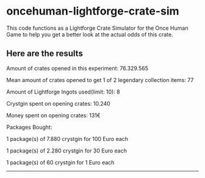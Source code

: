 # oncehuman-lightforge-crate-sim
This code functions as a Lightforge Crate Simulator for the Once Human Game to help you get a better look at the actual odds of this crate.

Here are the results
-----------------------------------------------------------------------------
Amount of crates opened in this experiment: 76.329.565	

Mean amount of crates opened to get 1 of 2 legendary collection items: 77	

Amount of Lightforge Ingots used(limit: 10): 8	

Crystgin spent on opening crates: 10.240	

Money spent on opening crates: 131€	


Packages Bought:	

1 package(s) of 7.880 crystgin for 100 Euro each	

1 package(s) of 2.280 crystgin for 30 Euro each	

1 package(s) of 60 crystgin for 1 Euro each	

-----------------------------------------------------------------------------
